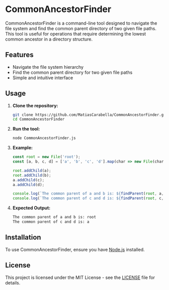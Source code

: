 # CommonAncestorFinder

CommonAncestorFinder is a command-line tool designed to navigate the file system and find the common parent directory of two given file paths. This tool is useful for operations that require determining the lowest common ancestor in a directory structure.

## Features

- Navigate the file system hierarchy
- Find the common parent directory for two given file paths
- Simple and intuitive interface

## Usage

1. **Clone the repository:**
    ```sh
    git clone https://github.com/MatiasCarabella/CommonAncestorFinder.git
    cd CommonAncestorFinder
    ```

2. **Run the tool:**
    ```sh
    node CommonAncestorFinder.js
    ```

3. **Example:**
    ```javascript
    const root = new File('root');
    const [a, b, c, d] = ['a', 'b', 'c', 'd'].map(char => new File(char));

    root.addChild(a);
    root.addChild(b);
    a.addChild(c);
    a.addChild(d);

    console.log(`The common parent of a and b is: ${findParent(root, a, b).name}`); // -> root
    console.log(`The common parent of c and d is: ${findParent(root, c, d).name}`); // -> a
    ```

4. **Expected Output:**
    ```sh
    The common parent of a and b is: root
    The common parent of c and d is: a
    ```

## Installation

To use CommonAncestorFinder, ensure you have [Node.js](https://nodejs.org/) installed.

## License

This project is licensed under the MIT License - see the [LICENSE](LICENSE) file for details.

